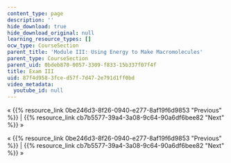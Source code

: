 ```yaml
---
content_type: page
description: ''
hide_download: true
hide_download_original: null
learning_resource_types: []
ocw_type: CourseSection
parent_title: 'Module III: Using Energy to Make Macromolecules'
parent_type: CourseSection
parent_uid: 0bdeb870-0057-3309-f833-15b337f07f4f
title: Exam III
uid: 87f4d958-3fce-d57f-7d47-2e791d1ff0bd
video_metadata:
  youtube_id: null
---
```


« {{% resource_link 0be246d3-8f26-0940-e277-8af19f6d9853 "Previous" %}} | {{% resource_link cb7b5577-39a4-3a08-9c64-90a6df6bee82 "Next" %}} »

« {{% resource_link 0be246d3-8f26-0940-e277-8af19f6d9853 "Previous" %}} | {{% resource_link cb7b5577-39a4-3a08-9c64-90a6df6bee82 "Next" %}} »